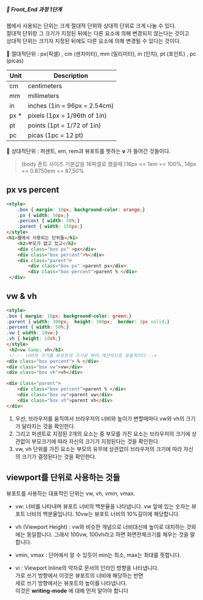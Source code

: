 ##### 🍑  Front_End 과정 1단계 

웹에서 사용되는 단위는 크게 절대적 단위와 상대적 단위로 크게 나눌 수 있다.  
절대적 단위랑 그 크기가 지정된 뒤에는 다른 요소에 의해 변경되지 않는다는 것이고    
상대적 단위는 크기자 지정된 뒤에도 다른 요소에 의해 변경될 수 있다는 것이다. 

💚 절대적단위 : px(픽셀) , cm (센치미터), mm (밀리미터), in (인치), pt (포인트) , pc (picas)  

 | Unit	|Description|  
 |---|---|
|cm	|centimeters|
|mm	|millimeters|
|in	|inches (1in = 96px = 2.54cm)|
|px *	|pixels (1px = 1/96th of 1in)|
|pt|	points (1pt = 1/72 of 1in)|
|pc	|picas (1pc = 12 pt)|

    
💙 상대적단위 : 퍼센트, em, rem과 뷰포트를 뜻하는 **v** 가 들어간 것들이다.   

> (body 폰트 사이즈 기본값을 16픽셀로 했을때 )16px == 1em == 100%,  14px == 0.8750em == 87,50% 

## px vs percent
```html
<style>
    .box { margin: 10px; background-color: orange;}
    .px { width: 50px;}
    .percent { width: 50%;}
    .parent { width: 150px;}
</style>
<h1>웹에서 사용되는 단위들</h1>
    <h2>부모가 없고 있고</h2>
    <div class="box px" >px</div>
    <div class="box percent">%</div>
    <div class="parent">
        <div class="box px" >parent px</div>
        <div class="box percent">parent % </div>
 </div>
```

## vw & vh   
```html
<style>
.box { margin: 10px; background-color: green;}
.parent { width: 300px;  height: 300px;  border: 2px solid;}
.percent { width: 50%;}
.vw { width: 10vw;}
.vh { height: 10vh;}
</style>
 <h2>vw &amp; vh</h2>
 <!--  너비의 크기를 뷰포트의 크기로 부터 계산하므로 유동적이다 -->
<div class="box percent"> % </div>
<div class="box vw">vw</div>
<div class="box vh">vh</div>

<div class="parent">
    <div class="box percent">parent % </div>
    <div class="box vw">parent vw</div>
    <div class="box vh">parent vh</div>
</div>

```   
1. 우선, 브라우저를 움직여서 브라우저의 너비와 높이가 변할때마다 vw와 vh의 크기가 달라지는 것을 확인한다.   
2. 그리고 퍼센트로 지정된 2개의 요소는 중 부모를 가진 요소는 브라우저의 크기에 상관없이 부모크기에 따라 자신의 크기가 지정된다는 것을 확인한다.
3. vw, vh 단위를 가진 요소는 부모의 유무에 상관없이 브라우저의 크기에 따라 자신의 크기가 결정된다는 것을 확인한다. 



## viewport를 단위로 사용하는 것들   
뷰포트를 사용하는 대표적인 단위는 vw, vh, vmin, vmax.  

- vw: 너비를 나타내며 뷰포트 너비의 백분율을 나타냅니다.  vw 앞에 있는 숫자는 뷰포트 너비의 백분율입니다. 10vw는 뷰포트 너비의 10%길이에 해당합니다. 

- vh (Viewport Height) : vw와 비슷한 개념으로 너비대신에 높이로 대치하는 것외에는 동일합니다. 그래서 100vw, 100vh라고 하면 화면전체크기를 채우는 것을 말합니다. 

- vmin, vmax : 단어에서 알 수 있듯이 min는 최소, max는 최대를 뜻합니다.   
- vi : Viewport Inline의 약자로 문서의 인라인 방향을 나타냅니다. <br>
    가로 쓰기 방향에서 이것은 뷰포트의 너비에 해당하는 반면 <br>
    세로 쓰기 방향에서는 뷰포트의 높이를 나타냅니다. <br>
    이것은 **writing-mode** 에 대해 먼저 알아야 합니다 
